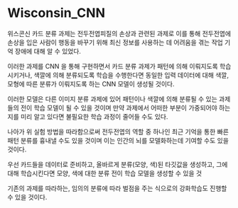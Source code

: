 # Wisconsin_CNN

위스콘신 카드 분류 과제는 전두전엽피질의 손상과 관련된 과제로 이를 통해 전두전엽에 손상을 입은 사람이 행동을 바꾸기 위해 최신 정보를 사용하는 데 어려움을 겪는 작업 기억 장애에 대해 알 수 있었다.

이러한 과제를 CNN 을 통해 구현하면서 카드 분류 과제가 패턴에 의해 이뤄지도록 학습시키거나, 색깔에 의해 분류되도록 학습을 수행한다면 동일한 입력 데이터에 대해 색깔, 모형에 따른 분류가 이뤄지도록 하는 CNN 모델이 생성될 것이다.

이러한 모델은 다른 이미지 분류 과제에 있어 패턴이나 색깔에 의해 분류될 수 있는 과제들의 전이 학습 모델이 될 수 있을 것이며 만약 과제에서 어떠한 부분이 가중되어야 하는지를 미리 알고 있다면 불필요한 학습 과정이 줄어들 수도 있다.

나아가 위 실험 방법을 따라함으로써 전두전엽의 역할 중 하나인 최근 기억을 통한 빠른 패턴 분류를 흉내낼 수도 있을 것이며 이는 인간의 뇌를 모델화하는데 기여할 수도 있을 것이다.


우선 카드들을 데이터로 준비하고, 올바르게 분류(모양, 색)된 타깃값을 생성하고, 그에 대해 학습시킨다면 모양, 색에 대한 분류 전이 학습 모델을 생성할 수 있을 것

기존의 과제를 따라하는, 임의의 분류에 따라 벌점을 주는 식으로의 강화학습도 진행할 수 있을 것이다. 
